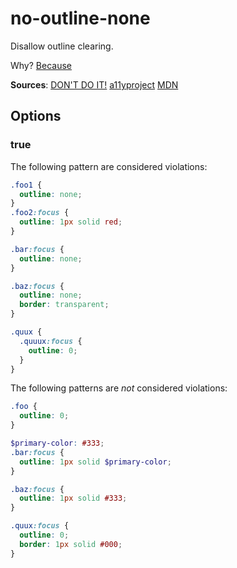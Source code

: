 # no-outline-none

Disallow outline clearing.

Why? [Because](https://www.w3.org/TR/2008/REC-WCAG20-20081211/#navigation-mechanisms-focus-visible)

**Sources**:
[DON'T DO IT!](http://www.outlinenone.com/)
[a11yproject](https://a11yproject.com/posts/never-remove-css-outlines/)
[MDN](https://developer.mozilla.org/en-US/docs/Web/CSS/outline)

## Options

### true

The following pattern are considered violations:

```css
.foo1 {
  outline: none;
}
.foo2:focus {
  outline: 1px solid red;
}
```

```css
.bar:focus {
  outline: none;
}
```

```css
.baz:focus {
  outline: none;
  border: transparent;
}
```

```scss
.quux {
  .quuux:focus {
    outline: 0;
  }
}
```

The following patterns are _not_ considered violations:

```css
.foo {
  outline: 0;
}
```

```scss
$primary-color: #333;
.bar:focus {
  outline: 1px solid $primary-color;
}
```

```css
.baz:focus {
  outline: 1px solid #333;
}
```

```css
.quux:focus {
  outline: 0;
  border: 1px solid #000;
}
```
